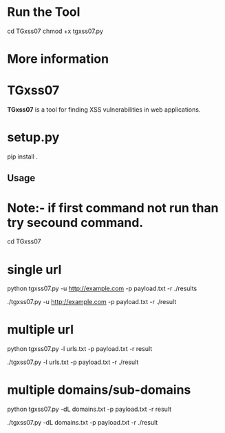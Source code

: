 
# Run the Tool

cd TGxss07
chmod +x tgxss07.py

# More information 

# TGxss07

**TGxss07** is a tool for finding XSS vulnerabilities in web applications.

# setup.py

pip install .

## Usage

# Note:- if first command not run than try secound command.

cd TGxss07

# single url

python tgxss07.py -u http://example.com -p payload.txt -r ./results

./tgxss07.py -u http://example.com -p payload.txt  -r ./result

# multiple url

python tgxss07.py -l urls.txt -p payload.txt -r result

./tgxss07.py -l urls.txt -p payload.txt  -r ./result

# multiple domains/sub-domains 

python tgxss07.py -dL domains.txt -p payload.txt -r result

./tgxss07.py -dL domains.txt -p payload.txt -r ./result


